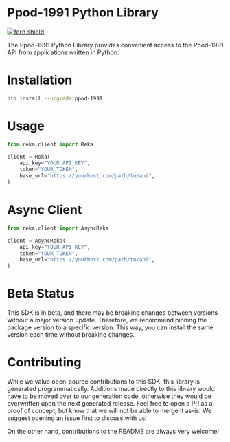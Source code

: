 <!-- Begin Title, generated by Fern  -->
# Ppod-1991 Python Library

[![fern shield](https://img.shields.io/badge/%F0%9F%8C%BF-SDK%20generated%20by%20Fern-brightgreen)](https://github.com/fern-api/fern)

The Ppod-1991 Python Library provides convenient access to the Ppod-1991 API from applications written in Python.
<!-- End Title  -->

<!-- Begin Installation, generated by Fern  -->
# Installation

```sh
pip install --upgrade ppod-1991
```
<!-- End Installation  -->

<!-- Begin Usage, generated by Fern  -->
# Usage

```python
from reka.client import Reka

client = Reka(
    api_key="YOUR_API_KEY",
    token="YOUR_TOKEN",
    base_url="https://yourhost.com/path/to/api",
)
```
<!-- End Usage  -->

<!-- Begin Async Usage, generated by Fern  -->
# Async Client

```python
from reka.client import AsyncReka

client = AsyncReka(
    api_key="YOUR_API_KEY",
    token="YOUR_TOKEN",
    base_url="https://yourhost.com/path/to/api",
)
```
<!-- End Async Usage  -->

<!-- Begin Status, generated by Fern  -->
# Beta Status

This SDK is in beta, and there may be breaking changes between versions without a major 
version update. Therefore, we recommend pinning the package version to a specific version. 
This way, you can install the same version each time without breaking changes.
<!-- End Status  -->

<!-- Begin Contributing, generated by Fern  -->
# Contributing

While we value open-source contributions to this SDK, this library is generated programmatically. 
Additions made directly to this library would have to be moved over to our generation code, 
otherwise they would be overwritten upon the next generated release. Feel free to open a PR as
 a proof of concept, but know that we will not be able to merge it as-is. We suggest opening 
an issue first to discuss with us!

On the other hand, contributions to the README are always very welcome!
<!-- End Contributing  -->


